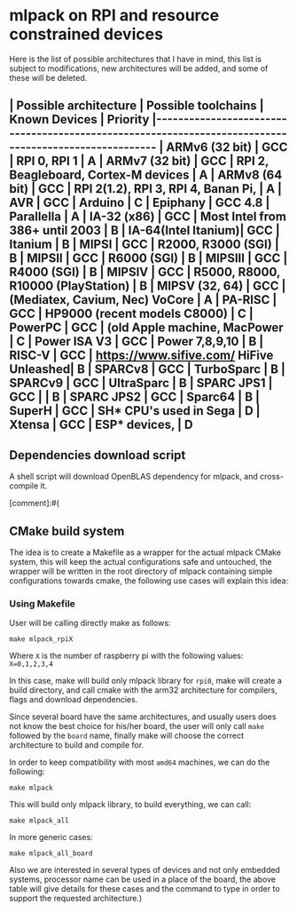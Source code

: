 # mlpack on RPI and resource constrained devices

Here is the list of possible architectures that I have in mind,
this list is subject to modifications, new architectures will be added,
and some of these will be deleted.


|  Possible architecture  | Possible toolchains | Known Devices                           |   Priority
|------------------------------------------------------------------------------------------------------
| **ARMv6** (32 bit)      |       GCC           | RPI 0, RPI 1                            |     A
| **ARMv7** (32 bit)      |       GCC           | RPI 2, Beagleboard, Cortex-M devices    |     A
| **ARMv8** (64 bit)      |       GCC           | RPI 2(1.2), RPI 3, RPI 4, Banan Pi,     |     A
| **AVR**                 |       GCC           | Arduino                                 |     C
| **Epiphany**            |       GCC 4.8       | Parallella                              |     A
| **IA-32 (x86)**         |       GCC           | Most Intel from 386+ until 2003         |     B
| **IA-64**(Intel Itanium)|       GCC           | Itanium                                 |     B
| **MIPSI**               |       GCC           | R2000, R3000 (SGI)                      |     B
| **MIPSII**              |       GCC           | R6000 (SGI)                             |     B
| **MIPSIII**             |       GCC           | R4000 (SGI)                             |     B
| **MIPSIV**              |       GCC           | R5000, R8000, R10000 (PlayStation)      |     B
| **MIPSV (32, 64)**      |       GCC           | (Mediatex, Cavium, Nec) VoCore          |     A
| **PA-RISC**             |       GCC           | HP9000 (recent models C8000)            |     C
| **PowerPC**             |       GCC           | (old Apple machine, MacPower            |     C
| **Power ISA V3**        |       GCC           | Power 7,8,9,10                          |     B
| **RISC-V**              |       GCC           | https://www.sifive.com/ HiFive Unleashed|     B
| **SPARCv8**             |       GCC           | TurboSparc                              |     B
| **SPARCv9**             |       GCC           | UltraSparc                              |     B
| **SPARC JPS1**          |       GCC           |                                         |     B
| **SPARC JPS2**          |       GCC           | Sparc64                                 |     B
| **SuperH**              |       GCC           | SH* CPU's used in Sega                  |     D
| **Xtensa**              |       GCC           | ESP* devices,                           |     D
------------------------------------------------------------------------------------------------------

## Dependencies download script
A shell script will download OpenBLAS dependency for mlpack, and cross-compile it.

[comment]:#(

## CMake build system

The idea is to create a Makefile as a wrapper for the actual mlpack CMake
system, this will keep the actual configurations safe and untouched, the wrapper
will be written in the root directory of mlpack containing simple configurations
towards cmake, the following use cases will explain this idea:

### Using Makefile

User will be calling directly make as follows:

```
make mlpack_rpiX
```
Where `X` is the number of raspberry pi  with the following values: `X=0,1,2,3,4`

In this case, make will build only mlpack library for `rpi0`, make will create a
build directory, and call cmake with the arm32 architecture for compilers,
flags and download dependencies.

Since several board have the same architectures, and usually users does not
know the best choice for his/her board, the user will only call `make`
followed by the `board` name, finally make will choose the correct architecture
to build and compile for.

In order to keep compatibility with most `amd64` machines, we can do the
following:

```
make mlpack
```
This will build only mlpack library, to build everything, we can call:

```
make mlpack_all
```
In more generic cases:

```
make mlpack_all_board
```
Also we are interested in several types of devices and not only embedded
systems, processor name can be used in a place of the board, the above table
will give details for these cases and the command to type in order to support
the requested architecture.)
